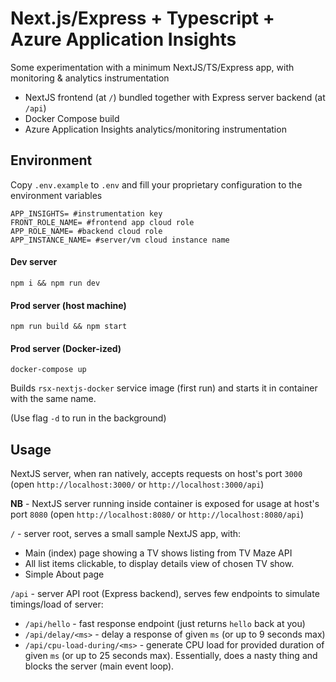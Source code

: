 # Next.js/Express + Typescript + Azure Application Insights

Some experimentation with a minimum NextJS/TS/Express app, with monitoring & analytics instrumentation

* NextJS frontend (at `/`) bundled together with Express server backend (at `/api`)
* Docker Compose build
* Azure Application Insights analytics/monitoring instrumentation


## Environment

Copy `.env.example` to `.env` and fill your proprietary configuration to the environment variables
```
APP_INSIGHTS= #instrumentation key
FRONT_ROLE_NAME= #frontend app cloud role
APP_ROLE_NAME= #backend cloud role
APP_INSTANCE_NAME= #server/vm cloud instance name
```

#### Dev server

`npm i && npm run dev`

#### Prod server (host machine)

`npm run build && npm start`

#### Prod server (Docker-ized)

`docker-compose up`

Builds `rsx-nextjs-docker` service image (first run) and starts it in container with the same name.

(Use flag `-d` to run in the background)


## Usage

NextJS server, when ran natively, accepts requests on host's port `3000`
(open `http://localhost:3000/` or `http://localhost:3000/api`)

**NB** - NextJS server running inside container is exposed for usage at host's port `8080`
(open `http://localhost:8080/` or `http://localhost:8080/api`)

`/` - server root, serves a small sample NextJS app, with:

* Main (index) page showing a TV shows listing from TV Maze API
* All list items clickable, to display details view of chosen TV show.
* Simple About page

`/api` - server API root (Express backend), serves few endpoints to simulate timings/load of server:

* `/api/hello` - fast response endpoint (just returns `hello` back at you)
* `/api/delay/<ms>` - delay a response of given `ms` (or up to 9 seconds max)
* `/api/cpu-load-during/<ms>` - generate CPU load for provided duration of given `ms` (or up to 25 seconds max). Essentially, does a nasty thing and blocks the server (main event loop).
